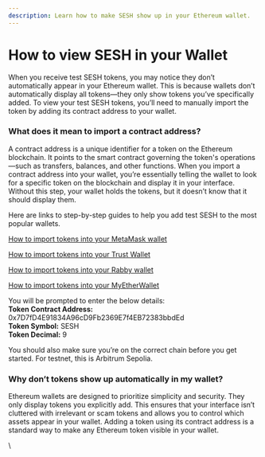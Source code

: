 ```yaml
---
description: Learn how to make SESH show up in your Ethereum wallet.
---
```


# How to view SESH in your Wallet

When you receive test SESH tokens, you may notice they don’t automatically appear in your Ethereum wallet. This is because wallets don’t automatically display all tokens—they only show tokens you’ve specifically added. To view your test SESH tokens, you’ll need to manually import the token by adding its contract address to your wallet.

### What does it mean to import a contract address?

A contract address is a unique identifier for a token on the Ethereum blockchain. It points to the smart contract governing the token's operations—such as transfers, balances, and other functions. When you import a contract address into your wallet, you’re essentially telling the wallet to look for a specific token on the blockchain and display it in your interface. Without this step, your wallet holds the tokens, but it doesn’t know that it should display them.

Here are links to step-by-step guides to help you add test SESH to the most popular wallets.

[How to import tokens into your MetaMask wallet](https://support.metamask.io/manage-crypto/tokens/how-to-display-tokens-in-metamask/#how-to-add-a-custom-token)

[How to import tokens into your Trust Wallet](https://trustwallet.com/blog/web3/how-to-add-a-custom-token-using-trust-wallet)

[How to import tokens into your Rabby wallet ](https://support.rabby.io/hc/en-us/articles/11319672399247-List-of-supported-chains-and-tokens)

[How to import tokens into your MyEtherWallet](https://help.myetherwallet.com/en/articles/5974186-custom-tokens-on-mew)

You will be prompted to enter the below details:\
**Token Contract Address:** 0x7D7fD4E91834A96cD9Fb2369E7f4EB72383bbdEd\
**Token Symbol:** SESH\
**Token Decimal:** 9

You should also make sure you’re on the correct chain before you get started. For testnet, this is Arbitrum Sepolia.&#x20;

### Why don’t tokens show up automatically in my wallet?&#x20;

Ethereum wallets are designed to prioritize simplicity and security. They only display tokens you explicitly add. This ensures that your interface isn’t cluttered with irrelevant or scam tokens and allows you to control which assets appear in your wallet. Adding a token using its contract address is a standard way to make any Ethereum token visible in your wallet.

\
